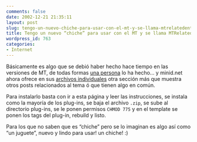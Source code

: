 ```yaml
---
comments: false
date: 2002-12-21 21:35:11
layout: post
slug: tengo-un-nuevo-chiche-para-usar-con-el-mt-y-se-llama-mtrelatedentries
title: Tengo un nuevo “chiche” para usar con el MT y se llama MTRelatedEntries
wordpress_id: 763
categories:
- Internet
---
```


Básicamente es algo que se debió haber hecho hace tiempo en las versiones de MT, de todas formas [una persona](http://kalsey.com/blog/2002/07/related_entries_plugin.stm) lo ha hecho… y minid.net ahora ofrece en sus [archivos individuales](http://www.minid.net/archives/000899.php) otra sección más que muestra otros posts relacionados al tema ó que tienen algo en común.





Para instalarlo basta con ir a esta página y leer las instrucciones, se instala como la mayoría de los plug-ins, se baja el archivo `.zip`, se sube al directorio plug-ins, se le ponen permisos `CHMOD 775` y en el template se ponen los tags del plug-in, rebuild y listo.





Para los que no saben que es “chiche” pero se lo imaginan es algo así como “un juguete”, nuevo y lindo para usar! un chiche! :)




 
